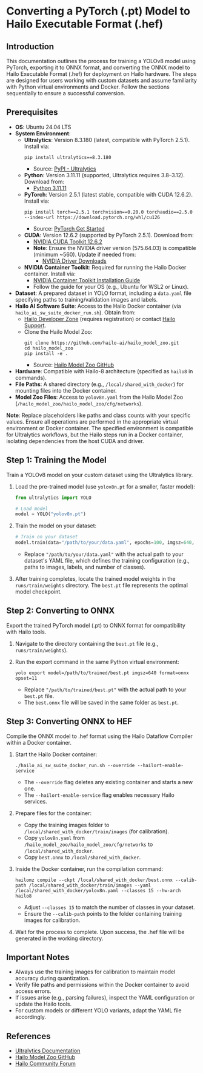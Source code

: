 # Converting a PyTorch (.pt) Model to Hailo Executable Format (.hef)

## Introduction

This documentation outlines the process for training a YOLOv8 model using PyTorch, exporting it to ONNX format, and converting the ONNX model to Hailo Executable Format (.hef) for deployment on Hailo hardware. The steps are designed for users working with custom datasets and assume familiarity with Python virtual environments and Docker. Follow the sections sequentially to ensure a successful conversion.



## Prerequisites

- **OS**: Ubuntu 24.04 LTS
- **System Environment**:
  - **Ultralytics**: Version 8.3.180 (latest, compatible with PyTorch 2.5.1). Install via:
    ```
    pip install ultralytics==8.3.180
    ```
    - Source: [PyPI - Ultralytics](https://pypi.org/project/ultralytics/8.3.180/)
  - **Python**: Version 3.11.11 (supported, Ultralytics requires 3.8–3.12). Download from:
    - [Python 3.11.11](https://www.python.org/downloads/release/python-31111/)[](https://stackoverflow.com/questions/57238344/i-have-a-gpu-and-cuda-installed-in-windows-10-but-pytorchs-torch-cuda-is-availa)
  - **PyTorch**: Version 2.5.1 (latest stable, compatible with CUDA 12.6.2). Install via:
    ```
    pip install torch==2.5.1 torchvision==0.20.0 torchaudio==2.5.0 --index-url https://download.pytorch.org/whl/cu126
    ```
    - Source: [PyTorch Get Started](https://pytorch.org/get-started/locally/)[](https://telin.ugent.be/telin-docs/windows/pytorch/)
  - **CUDA**: Version 12.6.2 (supported by PyTorch 2.5.1). Download from:
    - [NVIDIA CUDA Toolkit 12.6.2](https://developer.nvidia.com/cuda-12-6-2-download-archive)[](https://www.digitalocean.com/community/tutorials/install-cuda-cudnn-for-gpu)
    - **Note**: Ensure the NVIDIA driver version (575.64.03) is compatible (minimum ~560). Update if needed from:
      - [NVIDIA Driver Downloads](https://www.nvidia.com/download/index.aspx)
  - **NVIDIA Container Toolkit**: Required for running the Hailo Docker container. Install via:
    - [NVIDIA Container Toolkit Installation Guide](https://docs.nvidia.com/datacenter/cloud-native/container-toolkit/latest/install-guide.html)[](https://learn.microsoft.com/en-us/windows/ai/directml/gpu-cuda-in-wsl)[](https://docs.nvidia.com/cuda/wsl-user-guide/index.html)
    - Follow the guide for your OS (e.g., Ubuntu for WSL2 or Linux).
- **Dataset**: A prepared dataset in YOLO format, including a `data.yaml` file specifying paths to training/validation images and labels.
- **Hailo AI Software Suite**: Access to the Hailo Docker container (via `hailo_ai_sw_suite_docker_run.sh`). Obtain from:
  - [Hailo Developer Zone](https://hailo.ai/developer-zone/) (requires registration) or contact [Hailo Support](https://hailo.ai/company-overview/contact-us/).
  - Clone the Hailo Model Zoo:
    ```
    git clone https://github.com/hailo-ai/hailo_model_zoo.git
    cd hailo_model_zoo
    pip install -e .
    ```
    - Source: [Hailo Model Zoo GitHub](https://github.com/hailo-ai/hailo_model_zoo)[](https://www.digitalocean.com/community/tutorials/install-cuda-cudnn-for-gpu)
- **Hardware**: Compatible with Hailo-8 architecture (specified as `hailo8` in commands).
- **File Paths**: A shared directory (e.g., `/local/shared_with_docker`) for mounting files into the Docker container.
- **Model Zoo Files**: Access to `yolov8n.yaml` from the Hailo Model Zoo (`/hailo_model_zoo/hailo_model_zoo/cfg/networks`).

**Note**: Replace placeholders like paths and class counts with your specific values. Ensure all operations are performed in the appropriate virtual environment or Docker container. The specified environment is compatible for Ultralytics workflows, but the Hailo steps run in a Docker container, isolating dependencies from the host CUDA and driver.

## Step 1: Training the Model

Train a YOLOv8 model on your custom dataset using the Ultralytics library.

1. Load the pre-trained model (use `yolov8n.pt` for a smaller, faster model):
   ```python
   from ultralytics import YOLO

   # Load model
   model = YOLO("yolov8n.pt")
   ```

2. Train the model on your dataset:
   ```python
   # Train on your dataset
   model.train(data="/path/to/your/data.yaml", epochs=100, imgsz=640, batch=16)
   ```

   - Replace `"/path/to/your/data.yaml"` with the actual path to your dataset's YAML file, which defines the training configuration (e.g., paths to images, labels, and number of classes).

3. After training completes, locate the trained model weights in the `runs/train/weights` directory. The `best.pt` file represents the optimal model checkpoint.

## Step 2: Converting to ONNX

Export the trained PyTorch model (.pt) to ONNX format for compatibility with Hailo tools.

1. Navigate to the directory containing the `best.pt` file (e.g., `runs/train/weights`).

2. Run the export command in the same Python virtual environment:
   ```
   yolo export model=/path/to/trained/best.pt imgsz=640 format=onnx opset=11
   ```

   - Replace `"/path/to/trained/best.pt"` with the actual path to your `best.pt` file.
   - The `best.onnx` file will be saved in the same folder as `best.pt`.

## Step 3: Converting ONNX to HEF

Compile the ONNX model to .hef format using the Hailo Dataflow Compiler within a Docker container.

1. Start the Hailo Docker container:
   ```
   ./hailo_ai_sw_suite_docker_run.sh --override --hailort-enable-service
   ```

   - The `--override` flag deletes any existing container and starts a new one.
   - The `--hailort-enable-service` flag enables necessary Hailo services.

2. Prepare files for the container:
   - Copy the training images folder to `/local/shared_with_docker/train/images` (for calibration).
   - Copy `yolov8n.yaml` from `/hailo_model_zoo/hailo_model_zoo/cfg/networks` to `/local/shared_with_docker`.
   - Copy `best.onnx` to `/local/shared_with_docker`.

3. Inside the Docker container, run the compilation command:
   ```
   hailomz compile --ckpt /local/shared_with_docker/best.onnx --calib-path /local/shared_with_docker/train/images --yaml /local/shared_with_docker/yolov8n.yaml --classes 15 --hw-arch hailo8
   ```

   - Adjust `--classes 15` to match the number of classes in your dataset.
   - Ensure the `--calib-path` points to the folder containing training images for calibration.

4. Wait for the process to complete. Upon success, the .hef file will be generated in the working directory.

## Important Notes

- Always use the training images for calibration to maintain model accuracy during quantization.
- Verify file paths and permissions within the Docker container to avoid access errors.
- If issues arise (e.g., parsing failures), inspect the YAML configuration or update the Hailo tools.
- For custom models or different YOLO variants, adapt the YAML file accordingly.

## References

- [Ultralytics Documentation](https://docs.ultralytics.com/)
- [Hailo Model Zoo GitHub](https://github.com/hailo-ai/hailo_model_zoo)
- [Hailo Community Forum](https://community.hailo.ai/)